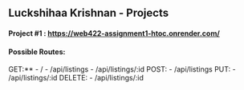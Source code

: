 ## Luckshihaa Krishnan - Projects

#### Project #1 : https://web422-assignment1-htoc.onrender.com/
#### Possible Routes:
  GET:**
    - /
    - /api/listings
    - /api/listings/:id
  POST:
    - /api/listings
  PUT:
    - /api/listings/:id
  DELETE:
    - /api/listings/:id
